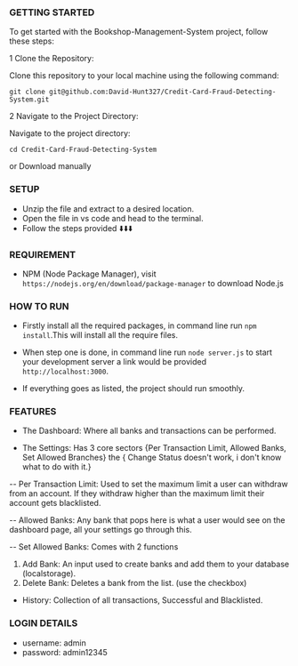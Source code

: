 ### GETTING STARTED
To get started with the Bookshop-Management-System project, follow these steps:

  1 Clone the Repository:

  Clone this repository to your local machine using the following command:

    git clone git@github.com:David-Hunt327/Credit-Card-Fraud-Detecting-System.git
    
  2 Navigate to the Project Directory:

  Navigate to the project directory:

    cd Credit-Card-Fraud-Detecting-System

or Download manually

### SETUP
- Unzip the file and extract to a desired location.
- Open the file in vs code and head to the terminal.
- Follow the steps provided ⬇️⬇️⬇️


### REQUIREMENT
- NPM (Node Package Manager), visit `https://nodejs.org/en/download/package-manager` to download Node.js


### HOW TO RUN
- Firstly install all the required packages, in command line run `npm install`.This will install all the require files.
-  When step one is done, in command line run `node server.js` to start your development server a link would be provided `http://localhost:3000`.

- If everything goes as listed, the project should run smoothly.


### FEATURES
- The Dashboard: Where all banks and transactions can be performed.

- The Settings: Has 3 core sectors {Per Transaction Limit, Allowed Banks, Set Allowed Branches} the { Change Status doesn't work, i don't know what to do with it.}

-- Per Transaction Limit: Used to set the maximum limit a user can withdraw from an account. If they withdraw higher than the maximum limit their account gets blacklisted.

-- Allowed Banks: Any bank that pops here is what a user would see on the dashboard page, all your settings go through this.

-- Set Allowed Banks: Comes with 2 functions
1. Add Bank: An input used to create banks and add them to your database (localstorage).
2. Delete Bank: Deletes a bank from the list. (use the checkbox)


- History: Collection of all transactions, Successful and Blacklisted.

### LOGIN DETAILS
- username: admin
- password: admin12345
